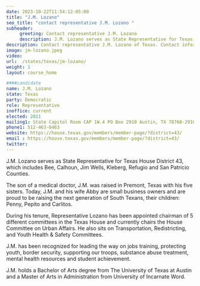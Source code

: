 ```yaml
---
date: 2023-10-22T11:54:12-05:00
title: "J.M. Lozano"
seo_title: "contact representative J.M. Lozano "
subheader:
     greeting: Contact representative J.M. Lozano
     description: J.M. Lozano serves as State Representative for Texas House District 43, which includes Bee, Calhoun, Jim Wells, Kleberg, Refugio and San Patricio Counties.
description: Contact representative J.M. Lozano of Texas. Contact information for J.M. Lozano includes email address, phone number, and mailing address.
image: jm-lozano.jpeg
video:
url:  /states/texas/jm-lozano/
weight: 1
layout: course_home

####candidate
name: J.M. Lozano
state: Texas
party: Democratic
role: Representative
inoffice: current
elected: 2011
mailing1: State Capitol Room CAP 1W.4 PO Box 2910 Austin, TX 78768-2910
phone1: 512-463-0463
website: https://house.texas.gov/members/member-page/?district=43/
email : https://house.texas.gov/members/member-page/?district=43/
twitter:
---
```


J.M. Lozano serves as State Representative for Texas House District 43, which includes Bee, Calhoun, Jim Wells, Kleberg, Refugio and San Patricio Counties.

The son of a medical doctor, J.M. was raised in Premont, Texas with his five sisters. Today, J.M. and his wife Abby are small business owners and are proud to be raising the next generation of South Texans, their children: Penny, Pepito and Carlitos.

During his tenure, Representative Lozano has been appointed chairman of 5 different committees in the Texas House and currently chairs the House Committee on Urban Affairs. He also sits on Transportation, Redistricting, and Youth Health & Safety Committees.

J.M. has been recognized for leading the way on jobs training, protecting youth, border security, supporting our troops, substance abuse treatment, mental health resources and student achievement.

J.M. holds a Bachelor of Arts degree from The University of Texas at Austin and a Master of Arts in Administration from University of Incarnate Word.
